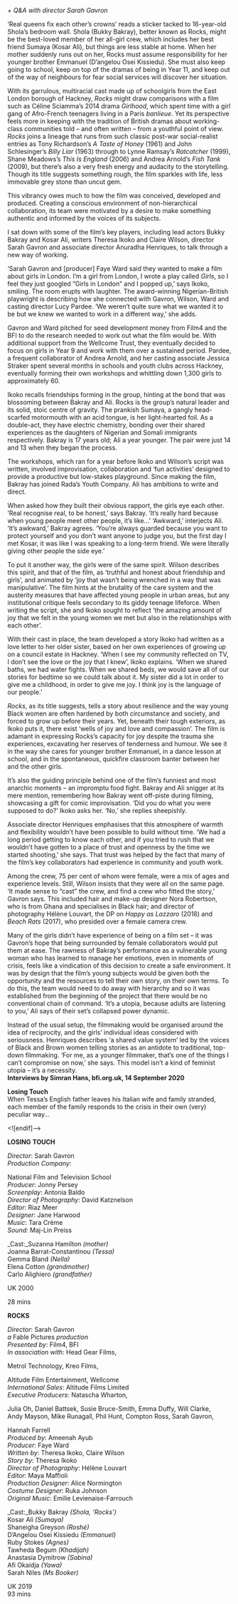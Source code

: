 
_+ Q&A with director Sarah Gavron_

‘Real queens fix each other’s crowns’ reads a sticker tacked to 16-year-old Shola’s bedroom wall. Shola (Bukky Bakray), better known as Rocks, might be the best-loved member of her all-girl crew, which includes her best friend Sumaya (Kosar Ali), but things are less stable at home. When her mother suddenly runs out on her, Rocks must assume responsibility for her younger brother Emmanuel (D’angelou Osei Kissiedu).  She must also keep going to school, keep on top of the dramas of being in Year 11, and keep out of the way of neighbours for fear social services will discover her situation.

With its garrulous, multiracial cast made up of schoolgirls from the East London borough of Hackney, _Rocks_ might draw comparisons with a film such as Céline Sciamma’s 2014 drama _Girlhood_, which spent time with a girl gang of Afro-French teenagers living in a Paris _banlieue_. Yet its perspective feels more in keeping with the tradition of British dramas about working-class communities told – and often written – from a youthful point of view. _Rocks_ joins a lineage that runs from such classic post-war social-realist entries as Tony Richardson’s _A Taste of Honey_ (1961) and John Schlesinger’s _Billy Liar_ (1963) through to Lynne Ramsay’s _Ratcatcher_ (1999), Shane Meadows’s _This Is England_ (2006) and Andrea Arnold’s _Fish Tank_ (2009), but there’s also a very fresh energy and audacity to the storytelling. Though its title suggests something rough, the film sparkles with life, less immovable grey stone than uncut gem.

This vibrancy owes much to how the film was conceived, developed and produced. Creating a conscious environment of non-hierarchical collaboration, its team were motivated by a desire to make something authentic and informed by the voices of its subjects.

I sat down with some of the film’s key players, including lead actors Bukky Bakray and Kosar Ali, writers Theresa Ikoko and Claire Wilson, director Sarah Gavron and associate director Anuradha Henriques, to talk through a new way of working.

‘Sarah Gavron and [producer] Faye Ward said they wanted to make a film about girls in London. I’m a girl from London, I wrote a play called _Girls_, so I feel they just googled “Girls in London” and I popped up,’ says Ikoko, smiling. The room erupts with laughter. The award-winning Nigerian-British playwright is describing how she connected with Gavron, Wilson, Ward and casting director Lucy Pardee. ‘We weren’t quite sure what we wanted it to be but we knew we wanted to work in a different way,’ she adds.

Gavron and Ward pitched for seed development money from Film4 and the BFI to do the research needed to work out what the film would be. With additional support from the Wellcome Trust, they eventually decided to focus on girls in Year 9 and work with them over a sustained period. Pardee, a frequent collaborator of Andrea Arnold, and her casting associate Jessica Straker spent several months in schools and youth clubs across Hackney, eventually forming their own workshops and whittling down 1,300 girls to approximately 60.

Ikoko recalls friendships forming in the group, hinting at the bond that was blossoming between Bakray and Ali. Rocks is the group’s natural leader and its solid, stoic centre of gravity. The prankish Sumaya, a gangly head-scarfed motormouth with an acid tongue, is her light-hearted foil. As a double-act, they have electric chemistry, bonding over their shared experiences as the daughters of Nigerian and Somali immigrants respectively. Bakray is 17 years old; Ali a year younger. The pair were just 14 and 13 when they began the process.

The workshops, which ran for a year before Ikoko and Wilson’s script was written, involved improvisation, collaboration and ‘fun activities’ designed to provide a productive but low-stakes playground. Since making the film, Bakray has joined Rada’s Youth Company. Ali has ambitions to write and direct.

When asked how they built their obvious rapport, the girls eye each other. ‘Real recognise real, to be honest,’ says Bakray. ‘It’s really hard because when young people meet other people, it’s like…’ ‘Awkward,’ interjects Ali. ‘It’s awkward,’ Bakray agrees. ‘You’re always guarded because you want to protect yourself and you don’t want anyone to judge you, but the first day I met Kosar, it was like I was speaking to a long-term friend. We were literally giving other people the side eye.’

To put it another way, the girls were of the same spirit. Wilson describes this spirit, and that of the film, as ‘truthful and honest about friendship and girls’, and animated by ‘joy that wasn’t being wrenched in a way that was manipulative’. The film hints at the brutality of the care system and the austerity measures that have affected young people in urban areas, but any institutional critique feels secondary to its giddy teenage lifeforce. When writing the script, she and Ikoko sought to reflect ‘the amazing amount of joy that we felt in the young women we met but also in the relationships with each other’.

With their cast in place, the team developed a story Ikoko had written as a love letter to her older sister, based on her own experiences of growing up on a council estate in Hackney. ‘When I see my community reflected on TV, I don’t see the love or the joy that I knew’, Ikoko explains. ‘When we shared baths, we had water fights. When we shared beds, we would save all of our stories for bedtime so we could talk about it. My sister did a lot in order to give me a childhood, in order to give me joy. I think joy is the language of our people.’

_Rocks_, as its title suggests, tells a story about resilience and the way young Black women are often hardened by both circumstance and society, and forced to grow up before their years. Yet, beneath their tough exteriors, as Ikoko puts it, there exist ‘wells of joy and love and compassion’. The film is adamant in expressing Rocks’s capacity for joy despite the trauma she experiences, excavating her reserves of tenderness and humour. We see it in the way she cares for younger brother Emmanuel, in a dance lesson at school, and in the spontaneous, quickfire classroom banter between her and the other girls.

It’s also the guiding principle behind one of the film’s funniest and most anarchic moments – an impromptu food fight. Bakray and Ali snigger at its mere mention, remembering how Bakray went off-piste during filming, showcasing a gift for comic improvisation. ‘Did you do what you were supposed to do?’ Ikoko asks her. ‘No,’ she replies sheepishly.

Associate director Henriques emphasises that this atmosphere of warmth and flexibility wouldn’t have been possible to build without time. ‘We had a long period getting to know each other, and if you tried to rush that we wouldn’t have gotten to a place of trust and openness by the time we started shooting,’ she says. That trust was helped by the fact that many of the film’s key collaborators had experience in community and  youth work.

Among the crew, 75 per cent of whom were female, were a mix of ages and experience levels. Still, Wilson insists that they were all on the same page. ‘It made sense to “cast” the crew, and find a crew who fitted the story,’ Gavron says. This included hair and make-up designer Nora Robertson, who is from Ghana and specialises in Black hair; and director of photography Hélène Louvart, the DP on _Happy as Lazzaro_ (2018) and _Beach Rats_ (2017), who presided over a female camera crew.

Many of the girls didn’t have experience of being on a film set – it was Gavron’s hope that being surrounded by female collaborators would put them at ease. The rawness of Bakray’s performance as a vulnerable young woman who has learned to manage her emotions, even in moments of crisis, feels like a vindication of this decision to create a safe environment. It was by design that the film’s young subjects would be given both the opportunity and the resources to tell their own story, on their own terms. To do this, the team would need to do away with hierarchy and so it was established from the beginning of the project that there would be no conventional chain of command. ‘It’s a utopia, because adults are listening to you,’ Ali says of their set’s collapsed  power dynamic.

Instead of the usual setup, the filmmaking would be organised around the idea of reciprocity, and the girls’ individual ideas considered with seriousness. Henriques describes ‘a shared value system’ led by the voices of Black and Brown women telling stories as an antidote to traditional, top-down filmmaking. ‘For me, as a younger filmmaker, that’s one of the things I can’t compromise on now,’ she says. This model isn’t a kind of feminist utopia – it’s a necessity.<br>
**Interviews by Simran Hans, bfi.org.uk, 14 September 2020**<br>

**Losing Touch**<br>
When Tessa’s English father leaves his Italian wife and family stranded, each member of the family responds to the crisis in their own (very) peculiar way…<br>

<![endif]-->

**LOSING** **TOUCH**

_Director_: Sarah Gavron  
_Production Company_:

National Film and Television School  
_Producer_: Jonny Persey  
_Screenplay_: Antonia Baldo  
_Director of Photography_: David Katznelson  
_Editor_: Riaz Meer  
_Designer_: Jane Harwood  
_Music_: Tara Crème  
_Sound_: Maj-Lin Preiss

_Cast:_Suzanna Hamilton _(mother)_  
Joanna Barrat-Constantinou _(Tessa)_  
Gemma Bland _(Nella)_  
Elena Cotton _(grandmother)_  
Carlo Alighiero _(grandfather)_

UK 2000

28 mins

**ROCKS**

_Director_: Sarah Gavron  
_a_ Fable Pictures _production_  
_Presented by_: Film4, BFI  
_In association with_: Head Gear Films,

Metrol Technology, Kreo Films,

Altitude Film Entertainment, Wellcome  
_International Sales_: Altitude Films Limited  
_Executive Producers_: Natascha Wharton,

Julia Oh, Daniel Battsek, Susie Bruce-Smith, Emma Duffy, Will Clarke,  
Andy Mayson, Mike Runagall, Phil Hunt, Compton Ross, Sarah Gavron,

Hannah Farrell  
_Produced by_: Ameenah Ayub  
_Producer_: Faye Ward  
_Written by_: Theresa Ikoko, Claire Wilson  
_Story by_: Theresa Ikoko  
_Director of Photography_: Hélène Louvart  
_Editor_: Maya Maffioli  
_Production Designer_: Alice Normington  
_Costume Designer_: Ruka Johnson  
_Original Music_: Emilie Levienaise-Farrouch

_Cast:_Bukky Bakray _(Shola, ‘Rocks’)_  
Kosar Ali _(Sumaya)_  
Shaneigha Greyson _(Roshé)_  
D’Angelou Osei Kissiedu _(Emmanuel)_  
Ruby Stokes _(Agnes)_  
Tawheda Begum _(Khadijah)_  
Anastasia Dymitrow _(Sabina)_  
Afi Okaidja _(Yawa)_  
Sarah Niles _(Ms Booker)_

UK 2019<br>
93 mins<br>
<!--stackedit_data:
eyJoaXN0b3J5IjpbLTMyMzI4OTkzNF19
-->